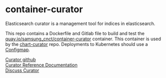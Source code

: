 # container-curator

Elasticsearch curator is a management tool for indices in elasticsearch.

This repo contains a Dockerfile and Gitlab file to build and test the [quay.io/samsung_cnct/container-curator](https://quay.io/repository/samsung_cnct/curator-container) container. This container is used by the [chart-curator](https://github.com/samsung-cnct/chart-curator) repo.  Deployments to Kubernetes should use a [Configmap](https://kubernetes.io/docs/tasks/configure-pod-container/configmap/).

[Curator github](https://github.com/elastic/curator)    
[Curator Reference Documentation](https://www.elastic.co/guide/en/elasticsearch/client/curator/current/index.html)        
[Discuss Curator](https://discuss.elastic.co/search?q=curator)
